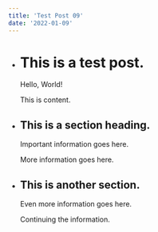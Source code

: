 ```yaml
---
title: 'Test Post 09'
date: '2022-01-09'
---
```


- # This is a test post.
	Hello, World!
	
	This is content.

- ## This is a section heading.
	Important information goes here.
	
	More information goes here.

- ## This is another section.
	Even more information goes here.
	
	Continuing the information.
